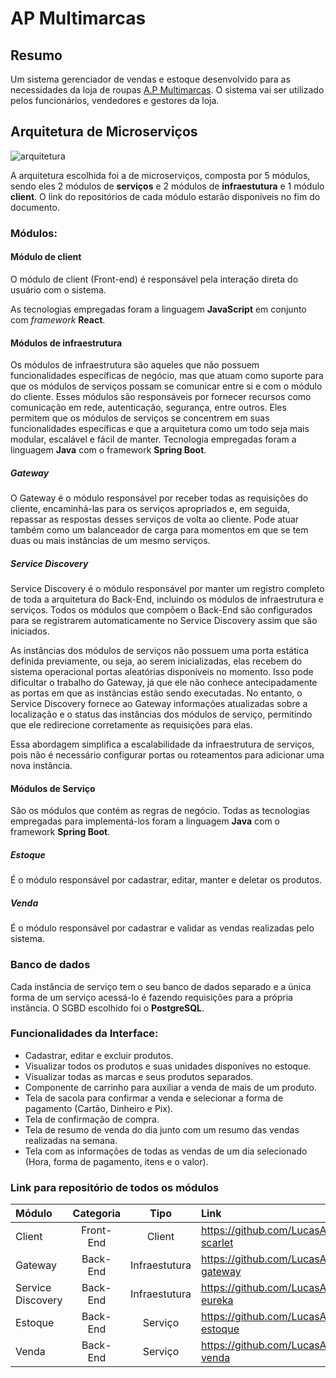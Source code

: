 # AP Multimarcas

## Resumo

Um sistema gerenciador de vendas e estoque desenvolvido para as necessidades da loja de roupas [A.P Multimarcas](https://www.instagram.com/a.p_multimarcas/). O sistema vai ser utilizado pelos funcionários, vendedores e gestores da loja.

## Arquitetura de Microserviços

![arquitetura](https://github.com/LucasAlves011/front-scarlet/blob/master/Projeto%20Sistemas%20Distribu%C3%ADdos%20(2).jpg)

A arquitetura escolhida foi a de microserviços, composta por 5 módulos, sendo eles 2 módulos de **serviços** e 2 módulos de **infraestutura** e 1 módulo **client**. 
O link do repositórios de cada módulo estarão disponíveis no fim do documento.

### Módulos:

#### Módulo de client

O módulo de client (Front-end) é responsável pela interação direta do usuário com o sistema.

As tecnologias empregadas foram a linguagem **JavaScript** em conjunto com _framework_ **React**.

#### Módulos de infraestrutura

Os módulos de infraestrutura são aqueles que não possuem funcionalidades específicas de negócio, mas que atuam como suporte para que os módulos de serviços possam se comunicar entre si e com o módulo do cliente. Esses módulos são responsáveis por fornecer recursos como comunicação em rede, autenticação, segurança, entre outros. Eles permitem que os módulos de serviços se concentrem em suas funcionalidades específicas e que a arquitetura como um todo seja mais modular, escalável e fácil de manter. Tecnologia empregadas foram a linguagem **Java** com o framework **Spring Boot**.

##### Gateway

O Gateway é o módulo responsável por receber todas as requisições do cliente, encaminhá-las para os serviços apropriados e, em seguida, repassar as respostas desses serviços de volta ao cliente. Pode atuar também como um balanceador de carga para momentos em que se tem duas ou mais instâncias de um mesmo serviços.

##### Service Discovery

Service Discovery é o módulo responsável por manter um registro completo de toda a arquitetura do Back-End, incluindo os módulos de infraestrutura e serviços. Todos os módulos que compõem o Back-End são configurados para se registrarem automaticamente no Service Discovery assim que são iniciados.

As instâncias dos módulos de serviços não possuem uma porta estática definida previamente, ou seja, ao serem inicializadas, elas recebem do sistema operacional portas aleatórias disponíveis no momento. Isso pode dificultar o trabalho do Gateway, já que ele não conhece antecipadamente as portas em que as instâncias estão sendo executadas. No entanto, o Service Discovery fornece ao Gateway informações atualizadas sobre a localização e o status das instâncias dos módulos de serviço, permitindo que ele redirecione corretamente as requisições para elas.

Essa abordagem simplifica a escalabilidade da infraestrutura de serviços, pois não é necessário configurar portas ou roteamentos para adicionar uma nova instância.

#### Módulos de Serviço

São os módulos que contém as regras de negócio. Todas as tecnologias empregadas para implementá-los foram a linguagem **Java** com o framework **Spring Boot**. 

##### Estoque 

É o módulo responsável por cadastrar, editar, manter e deletar os produtos. 

##### Venda

É o módulo responsável por cadastrar e validar as vendas realizadas pelo sistema.

### Banco de dados

Cada instância de serviço tem o seu banco de dados separado e a única forma de um serviço acessá-lo é fazendo requisições para a própria instância.
O SGBD escolhido foi o **PostgreSQL**.

### Funcionalidades da Interface:

- Cadastrar, editar e excluir produtos.
- Visualizar todos os produtos e suas unidades disponíves no estoque.
- Visualizar todas as marcas e seus produtos separados.
- Componente de carrinho para auxiliar a venda de mais de um produto.
- Tela de sacola para confirmar a venda e selecionar a forma de pagamento (Cartão, Dinheiro e Pix).
- Tela de confirmação de compra.
- Tela de resumo de venda do dia junto com um resumo das vendas realizadas na semana.
- Tela com as informações de todas as vendas de um dia selecionado (Hora, forma de pagamento, itens e o valor).

### Link para repositório de todos os módulos 

|Módulo|Categoria| Tipo |Link|
:------|:-------:|:----:|:----------------------------------------------|
|Client|Front-End|Client| https://github.com/LucasAlves011/front-scarlet|
|Gateway|Back-End|Infraestutura|https://github.com/LucasAlves011/scarlet-gateway|
|Service Discovery|Back-End|Infraestutura|https://github.com/LucasAlves011/scarlet-eureka|
|Estoque|Back-End|Serviço|https://github.com/LucasAlves011/scarlet-estoque|
|Venda|Back-End|Serviço|https://github.com/LucasAlves011/scarlet-venda|

